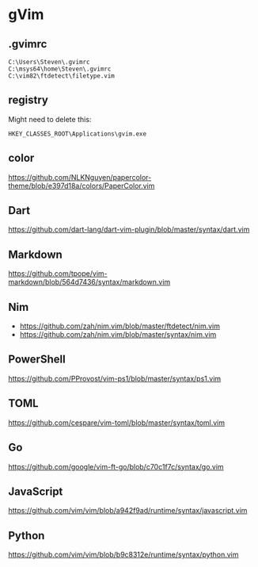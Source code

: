 # gVim

## .gvimrc

~~~
C:\Users\Steven\.gvimrc
C:\msys64\home\Steven\.gvimrc
C:\vim82\ftdetect\filetype.vim
~~~

## registry

Might need to delete this:

~~~
HKEY_CLASSES_ROOT\Applications\gvim.exe
~~~

## color

https://github.com/NLKNguyen/papercolor-theme/blob/e397d18a/colors/PaperColor.vim

## Dart

https://github.com/dart-lang/dart-vim-plugin/blob/master/syntax/dart.vim

## Markdown

<https://github.com/tpope/vim-markdown/blob/564d7436/syntax/markdown.vim>

## Nim

- https://github.com/zah/nim.vim/blob/master/ftdetect/nim.vim
- https://github.com/zah/nim.vim/blob/master/syntax/nim.vim

## PowerShell

<https://github.com/PProvost/vim-ps1/blob/master/syntax/ps1.vim>

## TOML

<https://github.com/cespare/vim-toml/blob/master/syntax/toml.vim>

## Go

https://github.com/google/vim-ft-go/blob/c70c1f7c/syntax/go.vim

## JavaScript

https://github.com/vim/vim/blob/a942f9ad/runtime/syntax/javascript.vim

## Python

https://github.com/vim/vim/blob/b9c8312e/runtime/syntax/python.vim
